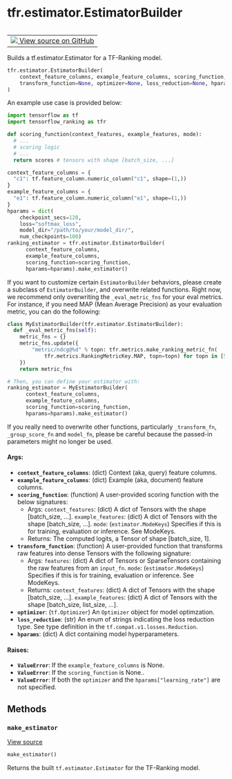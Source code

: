 <div itemscope itemtype="http://developers.google.com/ReferenceObject">
<meta itemprop="name" content="tfr.estimator.EstimatorBuilder" />
<meta itemprop="path" content="Stable" />
<meta itemprop="property" content="__init__"/>
<meta itemprop="property" content="make_estimator"/>
</div>

# tfr.estimator.EstimatorBuilder

<!-- Insert buttons and diff -->

<table class="tfo-notebook-buttons tfo-api" align="left">

<td>
  <a target="_blank" href="https://github.com/tensorflow/ranking/tree/master/tensorflow_ranking/python/estimator.py">
    <img src="https://www.tensorflow.org/images/GitHub-Mark-32px.png" />
    View source on GitHub
  </a>
</td></table>

Builds a tf.estimator.Estimator for a TF-Ranking model.

```python
tfr.estimator.EstimatorBuilder(
    context_feature_columns, example_feature_columns, scoring_function,
    transform_function=None, optimizer=None, loss_reduction=None, hparams=None
)
```

<!-- Placeholder for "Used in" -->

An example use case is provided below:

```python
import tensorflow as tf
import tensorflow_ranking as tfr

def scoring_function(context_features, example_features, mode):
  # ...
  # scoring logic
  # ...
  return scores # tensors with shape [batch_size, ...]

context_feature_columns = {
  "c1": tf.feature_column.numeric_column("c1", shape=(1,))
}
example_feature_columns = {
  "e1": tf.feature_column.numeric_column("e1", shape=(1,))
}
hparams = dict(
    checkpoint_secs=120,
    loss="softmax_loss",
    model_dir="/path/to/your/model_dir/",
    num_checkpoints=100)
ranking_estimator = tfr.estimator.EstimatorBuilder(
      context_feature_columns,
      example_feature_columns,
      scoring_function=scoring_function,
      hparams=hparams).make_estimator()
```

If you want to customize certain `EstimatorBuilder` behaviors, please create a
subclass of `EstimatorBuilder`, and overwrite related functions. Right now, we
recommend only overwriting the `_eval_metric_fns` for your eval metrics. For
instance, if you need MAP (Mean Average Precision) as your evaluation metric,
you can do the following:

```python
class MyEstimatorBuilder(tfr.estimator.EstimatorBuilder):
  def _eval_metric_fns(self):
    metric_fns = {}
    metric_fns.update({
        "metric/ndcg@%d" % topn: tfr.metrics.make_ranking_metric_fn(
            tfr.metrics.RankingMetricKey.MAP, topn=topn) for topn in [5, 10]
    })
    return metric_fns

# Then, you can define your estimator with:
ranking_estimator = MyEstimatorBuilder(
      context_feature_columns,
      example_feature_columns,
      scoring_function=scoring_function,
      hparams=hparams).make_estimator()
```

If you really need to overwrite other functions, particularly `_transform_fn`,
`_group_score_fn` and `model_fn`, please be careful because the passed-in
parameters might no longer be used.

#### Args:

*   <b>`context_feature_columns`</b>: (dict) Context (aka, query) feature
    columns.
*   <b>`example_feature_columns`</b>: (dict) Example (aka, document) feature
    columns.
*   <b>`scoring_function`</b>: (function) A user-provided scoring function with
    the below signatures:
    *   Args: `context_features`: (dict) A dict of Tensors with the shape
        [batch_size, ...]. `example_features`: (dict) A dict of Tensors with the
        shape [batch_size, ...]. `mode`: (`estimator.ModeKeys`) Specifies if
        this is for training, evaluation or inference. See ModeKeys.
    *   Returns: The computed logits, a Tensor of shape [batch_size, 1].
*   <b>`transform_function`</b>: (function) A user-provided function that
    transforms raw features into dense Tensors with the following signature:
    *   Args: `features`: (dict) A dict of Tensors or SparseTensors containing
        the raw features from an `input_fn`. `mode`: (`estimator.ModeKeys`)
        Specifies if this is for training, evaluation or inference. See
        ModeKeys.
    *   Returns: `context_features`: (dict) A dict of Tensors with the shape
        [batch_size, ...]. `example_features`: (dict) A dict of Tensors with the
        shape [batch_size, list_size, ...].
*   <b>`optimizer`</b>: (`tf.Optimizer`) An `Optimizer` object for model
    optimzation.
*   <b>`loss_reduction`</b>: (str) An enum of strings indicating the loss
    reduction type. See type definition in the `tf.compat.v1.losses.Reduction`.
*   <b>`hparams`</b>: (dict) A dict containing model hyperparameters.

#### Raises:

*   <b>`ValueError`</b>: If the `example_feature_columns` is None.
*   <b>`ValueError`</b>: If the `scoring_function` is None..
*   <b>`ValueError`</b>: If both the `optimizer` and the
    `hparams["learning_rate"]` are not specified.

## Methods

<h3 id="make_estimator"><code>make_estimator</code></h3>

<a target="_blank" href="https://github.com/tensorflow/ranking/tree/master/tensorflow_ranking/python/estimator.py">View
source</a>

```python
make_estimator()
```

Returns the built `tf.estimator.Estimator` for the TF-Ranking model.
